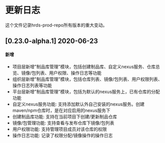 # 更新日志
这个文件记录hrds-prod-repo所有版本的重大变动。

## [0.23.0-alpha.1] 2020-06-23

#### 新增
- 项目层新增"制品库管理"模块，包括创建制品库、自定义nexus服务、仓库总览、镜像/包列表、用户权限、操作日志等功能
- 组织层新增"制品库管理"模块，包括仓库列表、镜像/包列表、用户权限列表、操作日志列表等功能
- 平台层新增"制品库管理"模块，包括为默认的nexus服务上，已有仓库的分配功能
- 自定义nexus服务功能: 支持添加默认外自己安装的nexus服务。创建maven/npm仓库时，是在对应启用的nexus服务下
- 创建制品库功能: 支持在当前项目下创建/更新制品仓库
- 镜像/包管理功能: 支持查看与发布仓库下镜像/包列表
- 用户权限功能: 支持管理项目成员对该仓库的权限
- 操作日志功能: 记录了权限分配/镜像操作的操作日志
